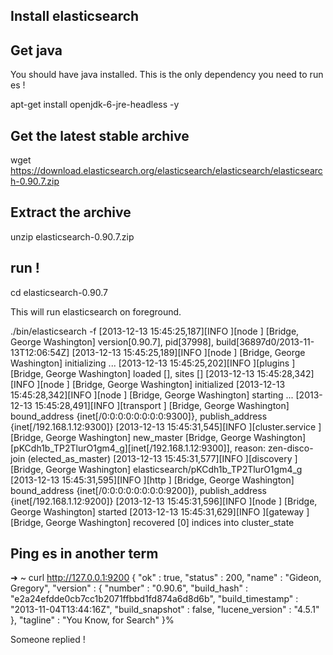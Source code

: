 Install elasticsearch
-------------------------

## Get java

You should have java installed. This is the only dependency you need to run es !

  apt-get install openjdk-6-jre-headless -y

## Get the latest stable archive

  wget https://download.elasticsearch.org/elasticsearch/elasticsearch/elasticsearch-0.90.7.zip

## Extract the archive

  unzip elasticsearch-0.90.7.zip

## run !


  cd elasticsearch-0.90.7

This will run elasticsearch on foreground.

   ./bin/elasticsearch -f
  [2013-12-13 15:45:25,187][INFO ][node                     ] [Bridge, George Washington] version[0.90.7], pid[37998], build[36897d0/2013-11-13T12:06:54Z]
  [2013-12-13 15:45:25,189][INFO ][node                     ] [Bridge, George Washington] initializing ...
  [2013-12-13 15:45:25,202][INFO ][plugins                  ] [Bridge, George Washington] loaded [], sites []
  [2013-12-13 15:45:28,342][INFO ][node                     ] [Bridge, George Washington] initialized
  [2013-12-13 15:45:28,342][INFO ][node                     ] [Bridge, George Washington] starting ...
  [2013-12-13 15:45:28,491][INFO ][transport                ] [Bridge, George Washington] bound_address {inet[/0:0:0:0:0:0:0:0:9300]}, publish_address {inet[/192.168.1.12:9300]}
  [2013-12-13 15:45:31,545][INFO ][cluster.service          ] [Bridge, George Washington] new_master [Bridge, George Washington][pKCdh1b_TP2TlurO1gm4_g][inet[/192.168.1.12:9300]], reason: zen-disco-join (elected_as_master)
  [2013-12-13 15:45:31,577][INFO ][discovery                ] [Bridge, George Washington] elasticsearch/pKCdh1b_TP2TlurO1gm4_g
  [2013-12-13 15:45:31,595][INFO ][http                     ] [Bridge, George Washington] bound_address {inet[/0:0:0:0:0:0:0:0:9200]}, publish_address {inet[/192.168.1.12:9200]}
  [2013-12-13 15:45:31,596][INFO ][node                     ] [Bridge, George Washington] started
  [2013-12-13 15:45:31,629][INFO ][gateway                  ] [Bridge, George Washington] recovered [0] indices into cluster_state

## Ping es in another term

  ➜  ~  curl http://127.0.0.1:9200
  {
    "ok" : true,
    "status" : 200,
    "name" : "Gideon, Gregory",
    "version" : {
      "number" : "0.90.6",
      "build_hash" : "e2a24efdde0cb7cc1b2071ffbbd1fd874a6d8d6b",
      "build_timestamp" : "2013-11-04T13:44:16Z",
      "build_snapshot" : false,
      "lucene_version" : "4.5.1"
    },
    "tagline" : "You Know, for Search"
  }%

Someone replied !